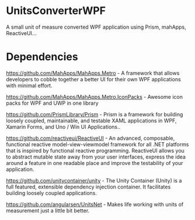 # UnitsConverterWPF
A small unit of measure converted WPF application using Prism, mahApps, ReactiveUI...


# Dependencies
https://github.com/MahApps/MahApps.Metro - A framework that allows developers to cobble together a better UI for their own WPF applications with minimal effort.

https://github.com/MahApps/MahApps.Metro.IconPacks - Awesome icon packs for WPF and UWP in one library

https://github.com/PrismLibrary/Prism - Prism is a framework for building loosely coupled, maintainable, and testable XAML applications in WPF, Xamarin Forms, and Uno / Win UI Applications..

https://github.com/reactiveui/ReactiveUI - An advanced, composable, functional reactive model-view-viewmodel framework for all .NET platforms that is inspired by functional reactive programming. ReactiveUI allows you to abstract mutable state away from your user interfaces, express the idea around a feature in one readable place and improve the testability of your application.

https://github.com/unitycontainer/unity - The Unity Container (Unity) is a full featured, extensible dependency injection container. It facilitates building loosely coupled applications.

https://github.com/angularsen/UnitsNet - Makes life working with units of measurement just a little bit better.
